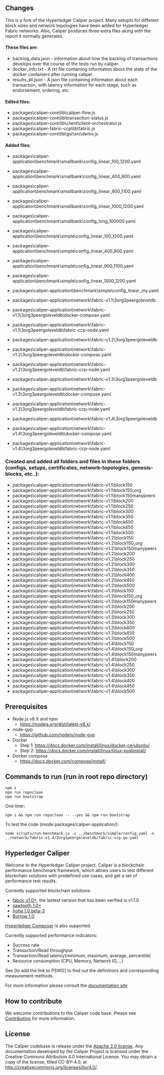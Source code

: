 ## Changes

This is a fork of the Hyperledger Caliper project. Many setupts for different block sizes and network topologies have been added for Hyperledger Fabric networks. Also, Caliper produces three extra files along with the report it normally generates.

#### **These files are:**

* backlog_data.json - information about how the backlog of transactions develops over the course of the tests run by caliper. 
* docker_info.txt - A txt file containing information about the state of the docker containers after running caliper.
* results_all.json - A json file containing informaton about each transaction, with latency information for each stage, such as endorsement, ordering, etc. 

#### **Edited files:**
* packages\caliper-core\lib\caliper-flow.js
* packages\caliper-core\lib\transaction-status.js
* packages\caliper-core\lib\client\client-orchestrator.js
* packages\caliper-fabric-ccp\lib\fabric.js
* packages\caliper-core\lib\gui\src\demo.js

#### **Added files:**
* packages\caliper-application\benchmark\smallbank\config_linear_100_1200.yaml
* packages\caliper-application\benchmark\smallbank\config_linear_400_800.yaml
* packages\caliper-application\benchmark\smallbank\config_linear_900_1100.yaml
* packages\caliper-application\benchmark\smallbank\config_linear_1000_1200.yaml
* packages\caliper-application\benchmark\smallbank\config_long_100000.yaml
* packages\caliper-application\benchmark\simple\config_linear_100_1200.yaml
* packages\caliper-application\benchmark\simple\config_linear_400_800.yaml
* packages\caliper-application\benchmark\simple\config_linear_900_1100.yaml
* packages\caliper-application\benchmark\simple\config_linear_1000_1200.yaml
* packages\caliper-application\benchmark\simple\config_linear_my.yaml

* packages\caliper-application\network\fabric-v1.1\3org3peergoleveldb
* packages\caliper-application\network\fabric-v1.1\3org3peergoleveldb\docker-compose.yaml
* packages\caliper-application\network\fabric-v1.1\3org3peergoleveldb\fabric-ccp-node.yaml
* packages\caliper-application\network\fabric-v1.2\3org3peergoleveldb
* packages\caliper-application\network\fabric-v1.2\3org3peergoleveldb\docker-compose.yaml
* packages\caliper-application\network\fabric-v1.2\3org3peergoleveldb\fabric-ccp-node.yaml
* packages\caliper-application\network\fabric-v1.3\3org3peergoleveldb
* packages\caliper-application\network\fabric-v1.3\3org3peergoleveldb\docker-compose.yaml
* packages\caliper-application\network\fabric-v1.3\3org3peergoleveldb\fabric-ccp-node.yaml
* packages\caliper-application\network\fabric-v1.4\3org3peergoleveldb
* packages\caliper-application\network\fabric-v1.4\3org3peergoleveldb\docker-compose.yaml
* packages\caliper-application\network\fabric-v1.4\3org3peergoleveldb\fabric-ccp-node.yaml


### **Created and added all folders and files in these folders (configs, setups, certificates, network-topologies, genesis-blocks, etc..):**
* packages\caliper-application\network\fabric-v1.1\block150
* packages\caliper-application\network\fabric-v1.1\block150_org
* packages\caliper-application\network\fabric-v1.1\block150manypeers
* packages\caliper-application\network\fabric-v1.1\block200
* packages\caliper-application\network\fabric-v1.1\block250
* packages\caliper-application\network\fabric-v1.1\block300
* packages\caliper-application\network\fabric-v1.1\block350
* packages\caliper-application\network\fabric-v1.1\block400
* packages\caliper-application\network\fabric-v1.1\block450
* packages\caliper-application\network\fabric-v1.1\block500
* packages\caliper-application\network\fabric-v1.2\block150
* packages\caliper-application\network\fabric-v1.2\block150_org
* packages\caliper-application\network\fabric-v1.2\block150manypeers
* packages\caliper-application\network\fabric-v1.2\block200
* packages\caliper-application\network\fabric-v1.2\block250
* packages\caliper-application\network\fabric-v1.2\block300
* packages\caliper-application\network\fabric-v1.2\block350
* packages\caliper-application\network\fabric-v1.2\block400
* packages\caliper-application\network\fabric-v1.2\block450
* packages\caliper-application\network\fabric-v1.2\block500
* packages\caliper-application\network\fabric-v1.3\block150
* packages\caliper-application\network\fabric-v1.3\block150_org
* packages\caliper-application\network\fabric-v1.3\block150manypeers
* packages\caliper-application\network\fabric-v1.3\block200
* packages\caliper-application\network\fabric-v1.3\block250
* packages\caliper-application\network\fabric-v1.3\block300
* packages\caliper-application\network\fabric-v1.3\block350
* packages\caliper-application\network\fabric-v1.3\block400
* packages\caliper-application\network\fabric-v1.3\block450
* packages\caliper-application\network\fabric-v1.3\block500
* packages\caliper-application\network\fabric-v1.4\block150
* packages\caliper-application\network\fabric-v1.4\block150_org
* packages\caliper-application\network\fabric-v1.4\block150manypeers
* packages\caliper-application\network\fabric-v1.41\block200
* packages\caliper-application\network\fabric-v1.4\block250
* packages\caliper-application\network\fabric-v1.4\block300
* packages\caliper-application\network\fabric-v1.4\block350
* packages\caliper-application\network\fabric-v1.4\block400
* packages\caliper-application\network\fabric-v1.4\block450
* packages\caliper-application\network\fabric-v1.4\block500


## Prerequisites

* Node.js v8.X and npm
  - https://nodejs.org/dist/latest-v8.x/
* node-gyp
  - https://github.com/nodejs/node-gyp
* Docker
  - Step 1: https://docs.docker.com/install/linux/docker-ce/ubuntu/
  - Step 2: https://docs.docker.com/install/linux/linux-postinstall/
* Docker compose
  - https://docs.docker.com/compose/install/

## Commands to run (run in root repo directory)

```
npm i
npm run repoclean
npm run bootstrap 
```

One liner:
```
npm i && npm run repoclean -- --yes && npm run bootstrap
```

To test the code (inside packages/caliper-application/):
```
node scripts/run-benchmark.js -c ../benchmark/simple/config.yaml -n ../network/fabric-v1.4/2org1peergoleveldb/fabric-ccp-go.yaml 
```

## Hyperledger Caliper

Welcome to the Hyperledger Caliper project. Caliper is a blockchain performance benchmark framework, which allows users to test different blockchain solutions with predefined use cases, and get a set of performance test results.

Currently supported blockchain solutions:
* [fabric v1.0+](https://github.com/hyperledger/fabric), the lastest version that has been verified is v1.1.0
* [sawtooth 1.0+](https://github.com/hyperledger/sawtooth-core)
* [Iroha 1.0 beta-3](https://github.com/hyperledger/iroha)
* [Burrow 1.0](https://github.com/hyperledger/burrow)

[Hyperledger Composer](https://github.com/hyperledger/composer) is also supported.

Currently supported performance indicators:
* Success rate
* Transaction/Read throughput
* Transaction/Read latency(minimum, maximum, average, percentile)
* Resource consumption (CPU, Memory, Network IO,...)

See [to add the link to PSWG] to find out the definitions and corresponding measurement methods.  

For more information please consult the [documentation site](https://hyperledger.github.io/caliper/)

## How to contribute

We welcome contributions to the Caliper code base. Please see [Contributing](/CONTRIBUTING.md) for more information.

## License
The Caliper codebase is release under the [Apache 2.0 license](./LICENSE). Any documentation developed by the Caliper Project is licensed under the Creative Commons Attribution 4.0 International License. You may obtain a copy of the license, titled CC-BY-4.0, at http://creativecommons.org/licenses/by/4.0/.
